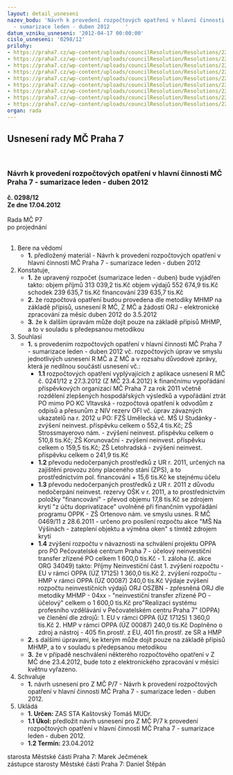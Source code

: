 ```yaml
---
layout: detail_usneseni
nazev_bodu: 'Návrh k provedení rozpočtových opatření v hlavní činnosti  MČ Praha 7
  - sumarizace leden - duben 2012     '
datum_vzniku_usneseni: '2012-04-17 00:00:00'
cislo_usneseni: '0298/12'
prilohy:
- https://praha7.cz/wp-content/uploads/councilResolution/Resolutions/22892/22-12-12rooduben.doc
- https://praha7.cz/wp-content/uploads/councilResolution/Resolutions/22892/22-12-usneseni0004_10r.doc
- https://praha7.cz/wp-content/uploads/councilResolution/Resolutions/22892/22-12-usneseni0182_12r.doc
- https://praha7.cz/wp-content/uploads/councilResolution/Resolutions/22892/22-12-usneseni0163_12r.doc
- https://praha7.cz/wp-content/uploads/councilResolution/Resolutions/22892/22-12-usneseni0218_12r.doc
- https://praha7.cz/wp-content/uploads/councilResolution/Resolutions/22892/22-12-usneseni0241_12r.doc
- https://praha7.cz/wp-content/uploads/councilResolution/Resolutions/22892/22-12-is_omav%c3%bdnosy0001.pdf
- https://praha7.cz/wp-content/uploads/councilResolution/Resolutions/22892/22-12-usneseni0275_12r.doc
- https://praha7.cz/wp-content/uploads/councilResolution/Resolutions/22892/22-12-naza12dubena.doc
organ: rada
---
```

<div id="ucUsn_pList" class="usn">
	<span><h2>Usnesení rady MČ Praha 7 </h2>
<br></span><div class="standBody">
<span><h3>Návrh k provedení rozpočtových opatření v hlavní činnosti  MČ Praha 7 - sumarizace leden - duben 2012     </h3></span><div class="center">
		<strong>č. 0298/12</strong><br>
	</div>
<div class="center">
		<strong>Ze dne 17.04.2012</strong><br><br>
	</div>Rada MČ P7<br> po projednání<br><br><ol>
<li>Bere na vědomí<ul><li>
<strong>1.</strong> předložený materiál - Návrh k provedení rozpočtových opatření v hlavní činnosti  MČ Praha 7 - sumarizace leden - duben 2012     </li></ul>
</li>
<li>Konstatuje,<ul>
<li>
<strong>1.</strong> že upravený rozpočet (sumarizace leden - duben) bude vyjádřen takto:                    objem příjmů       	     313 039,2 tis.Kč                                                           objem výdajů       	     552 674,9 tis.Kč                                                          schodek               	                 239 635,7 tis.Kč                                                      financování        	                 239 635,7 tis.Kč    </li>
<li>
<strong>2.</strong> že rozpočtová opatření budou provedena dle metodiky MHMP na základě přípisů, usnesení R MČ, Z MČ a žádostí ORJ - elektronické zpracování za měsíc duben 2012 do 3.5.2012</li>
<li>
<strong>3.</strong> že k dalším úpravám může dojít pouze na základě přípisů MHMP, a to v souladu s předepsanou metodikou</li>
</ul>
</li>
<li>Souhlasí<ul>
<li>
<strong>1.</strong> s provedením rozpočtových opatření v hlavní činnosti MČ Praha 7 - sumarizace leden - duben 2012 vč. rozpočtových úprav ve smyslu jednotlivých usnesení R MČ a Z MČ a v rozsahu důvodové zprávy, která je nedílnou součástí usnesení vč.:  <ul>
<li>
<strong>1.1</strong> rozpočtových opatření vyplývajících z aplikace usnesení R MČ č. 0241/12 z 27.3.2012 (Z MČ 23.4.2012) k finančnímu vypořádání příspěvkových organizací MČ Praha 7 za rok 2011 včetně rozdělení zlepšených hospodářských výsledků a vypořádání ztrát PO mimo PO KC Vltavská - rozpočtová opatření k odvodům z odpisů a přesunům z NIV rezerv OFI vč. úprav závazných ukazatelů na r. 2012  u PO:                                                                    FZŠ Umělecká vč. MŠ U Studánky - zvýšení neinvest. příspěvku             celkem o 552,4 tis.Kč;                                                                                                  ZŠ Strossmayerovo nám. - zvýšení neinvest. příspěvku                                 celkem o 510,8 tis.Kč;                                                                                            ZŠ Korunovační - zvýšení neinvest. příspěvku celkem o  159,5 tis.Kč;               ZŠ Letohradská  - zvýšení neinvest. příspěvku celkem o 241,9 tis.Kč </li>
<li>
<strong>1.2</strong> převodu nedočerpaných prostředků z UR r. 2011, určených na zajištění provozu zóny placeného stání (ZPS), a to prostřednictvím pol. financování  + 15,6 tis.Kč ke stejnému účelu</li>
<li>
<strong>1.3</strong> převodu nedočerpaných prostředků z UR r. 2011 z důvodu nedočerpání neinvest. rezervy OŠK v r. 2011, a to prostřednictvím  položky "financování" - převod objemu 17,8 tis.Kč se zdrojem krytí "z účtu doprivatizace"  uvolněné při finančním vypořádání programu OPPK - ZŠ Ortenovo nám. ve smyslu usnes. R MČ 0469/11 z 28.6.2011   - určeno pro posílení rozpočtu akce "MŠ Na Výšinách - zateplení objektu a výměna oken" s tímtéž zdrojem krytí</li>
<li>
<strong>1.4</strong> zvýšení rozpočtu v návaznosti na schválení projektu OPPA pro PO Pečovatelské centrum Praha 7 - účelový neinvestiční transfer zřízené PO celkem 1 600,0 tis.Kč - 1. záloha (č. akce ORG 34049) takto:                       Příjmy                                                                                                     Neinvestiční část                                                                                                           1. zvýšení rozpočtu - EU v rámci OPPA    (ÚZ 17125)       1 360,0 tis.Kč   2. zvýšení rozpočtu - HMP v rámci OPPA (ÚZ 00087)          240,0 tis.Kč Výdaje                                                                                                                  zvýšení rozpočtu neinvestičních  výdajů ORJ OSZBN - zpřesněná ORJ dle metodiky MHMP - 04xx - "neinvestiční transfer zřízené PO - účelový"  celkem  o   1 600,0 tis.Kč pro"Realizaci systému profesního vzdělávání v Pečovatelském centru Praha 7" (OPPA)  ve členění dle zdrojů:                              1. EU v rámci OPPA    (ÚZ 17125)                                         1 360,0 tis.Kč 2. HMP v rámci OPPA (ÚZ 00087)                                            240,0 tis.Kč Doplněno o zdroj a nástroj - 405 fin.prostř. z EU, 401 fin.prostř. ze SR a HMP  </li>
</ul>
</li>
<li>
<strong>2.</strong> s  dalšími úpravami, ke kterým může dojít pouze na základě přípisů MHMP, a to v souladu s předepsanou metodikou</li>
<li>
<strong>3.</strong> že v případě neschválení některého rozpočtového opatření v Z MČ dne 23.4.2012, bude toto z  elektronického zpracování v měsíci květnu  vyřazeno.</li>
</ul>
</li>
<li>Schvaluje<ul><li>
<strong>1.</strong> návrh usnesení pro Z MČ P/7 - Návrh k provedení rozpočtových opatření v hlavní činnosti  MČ Praha 7 - sumarizace leden - duben 2012.</li></ul>
</li>
<li>Ukládá<ul>
<li>
<strong>1. Určen: </strong>ZAS STA Kaštovský Tomáš MUDr.</li>
<li>
<strong>1.1 Úkol: </strong>předložit návrh usnesení pro Z MČ P/7 k provedení rozpočtových opatření v hlavní činnosti  MČ Praha 7 - sumarizace leden - duben 2012. </li>
<li>
<strong>1.2 Termín: </strong>23.04.2012</li>
</ul>
</li>
</ol>starosta Městské části Praha 7: Marek Ječmének<br>zástupce starosty Městské části Praha 7: Daniel Štěpán 
</div>
</div>